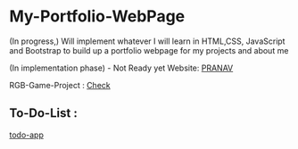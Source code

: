 # My-Portfolio-WebPage
(In progress,)
Will implement whatever I will learn in HTML,CSS, JavaScript and Bootstrap to build up a portfolio webpage for my projects and about me

(In implementation phase) - Not Ready yet
Website: [PRANAV]( https://mystery01092000.github.io/My-Portfolio-WebPage/index.html)

RGB-Game-Project : [Check](https://mystery01092000.github.io/My-Portfolio-WebPage/RGB-Guessing-Game/rgbGame.html)

## To-Do-List : 
  [todo-app](https://mystery01092000.github.io/My-Portfolio-WebPage/To-dolist_application/to-do.html)
